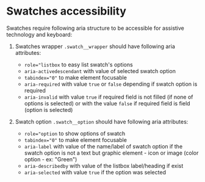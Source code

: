 # Swatches accessibility

Swatches require following aria structure to be accessible for assistive technology and keyboard:

1. Swatches wrapper `.swatch__wrapper` should have following aria attributes:
    * `role="listbox` to easy list swatch's options
    * `aria-activedescendant` with value of selected swatch option
    * `tabindex="0"` to make element focusable
    * `aria-required` with value `true` or `false` depending if swatch option is required
    * `aria-invalid` with value `true` if required field is not filled (if none of options is selected) or with the value `false` if required field is field (option is selected)

2. Swatch option `.swatch__option` should have following aria attributes:
    * `role="option` to show options of swatch
    * `tabindex="0"` to make element focusable
    * `aria-label` with value of the name/label of swatch option if the swatch option is not a text but graphic element - icon or image (color option - ex: "Green")
    * `aria-describedby` with value of the listbox label/heading if exist
    * `aria-selected` with value `true` if the option was selected
